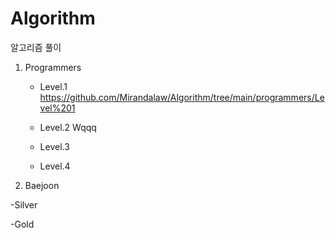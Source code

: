 # Algorithm
알고리즘  풀이
1. Programmers

    - Level.1 
       https://github.com/Mirandalaw/Algorithm/tree/main/programmers/Level%201
  
    - Level.2
  Wqqq
    - Level.3
  
    - Level.4
  
2. Baejoon

  -Silver
  
  -Gold
